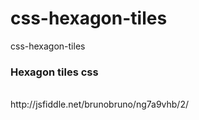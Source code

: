 css-hexagon-tiles
=================

css-hexagon-tiles

<h3>Hexagon tiles css</h3><br>
http://jsfiddle.net/brunobruno/ng7a9vhb/2/
